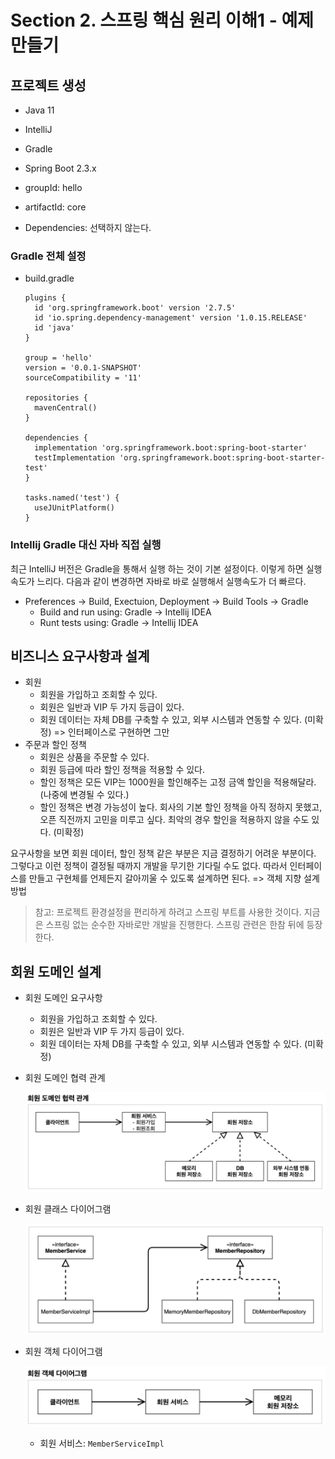 # Section 2. 스프링 핵심 원리 이해1 - 예제 만들기

## 프로젝트 생성

- Java 11
- IntelliJ

- Gradle
- Spring Boot 2.3.x
- groupId: hello
- artifactId: core
- Dependencies: 선택하지 않는다.



### Gradle 전체 설정

- build.gradle

  ```
  plugins {
  	id 'org.springframework.boot' version '2.7.5'
  	id 'io.spring.dependency-management' version '1.0.15.RELEASE'
  	id 'java'
  }
  
  group = 'hello'
  version = '0.0.1-SNAPSHOT'
  sourceCompatibility = '11'
  
  repositories {
  	mavenCentral()
  }
  
  dependencies {
  	implementation 'org.springframework.boot:spring-boot-starter'
  	testImplementation 'org.springframework.boot:spring-boot-starter-test'
  }
  
  tasks.named('test') {
  	useJUnitPlatform()
  }
  
  ```



### Intellij Gradle 대신 자바 직접 실행

최근 IntelliJ 버전은 Gradle을 통해서 실행 하는 것이 기본 설정이다. 이렇게 하면 실행속도가 느리다. 다음과 같이 변경하면 자바로 바로 실행해서 실행속도가 더 빠르다.

- Preferences -> Build, Exectuion, Deployment -> Build Tools -> Gradle
  - Build and run using: Gradle -> Intellij IDEA
  - Runt tests using: Gradle -> Intellij IDEA





## 비즈니스 요구사항과 설계

- 회원
  - 회원을 가입하고 조회할 수 있다.
  - 회원은 일반과 VIP 두 가지 등급이 있다.
  - 회원 데이터는 자체 DB를 구축할 수 있고, 외부 시스템과 연동할 수 있다. (미확정) => 인터페이스로 구현하면 그만
- 주문과 할인 정책
  - 회원은 상품을 주문할 수 있다.
  - 회원 등급에 따라 할인 정책을 적용할 수 있다.
  - 할인 정책은 모든 VIP는 1000원을 할인해주는 고정 금액 할인을 적용해달라. (나중에 변경될 수 있다.)
  - 할인 정책은 변경 가능성이 높다. 회사의 기본 할인 정책을 아직 정하지 못했고, 오픈 직전까지 고민을 미루고 싶다. 최악의 경우 할인을 적용하지 않을 수도 있다. (미확정)



요구사항을 보면 회원 데이터, 할인 정책 같은 부분은 지금 결정하기 어려운 부분이다. 그렇다고 이런 정책이 결정될 때까지 개발을 무기한 기다릴 수도 없다. 따라서 인터페이스를 만들고 구현체를 언제든지 갈아끼울 수 있도록 설계하면 된다. => 객체 지향 설계 방법 

> 참고: 프로젝트 환경설정을 편리하게 하려고 스프링 부트를 사용한 것이다. 지금은 스프링 없는 순수한 자바로만 개발을 진행한다. 스프링 관련은 한참 뒤에 등장한다.



## 회원 도메인 설계

- 회원 도메인 요구사항
  - 회원을 가입하고 조회할 수 있다.
  - 회원은 일반과 VIP 두 가지 등급이 있다.
  - 회원 데이터는 자체 DB를 구축할 수 있고, 외부 시스템과 연동할 수 있다. (미확정)

- 회원 도메인 협력 관계

  ![2-1](./img/2-1.png)

- 회원 클래스 다이어그램

  ![2-2](./img/2-2.png)

- 회원 객체 다이어그램

  ![2-2](./img/2-3.png)

  - 회원 서비스: `MemberServiceImpl`

















